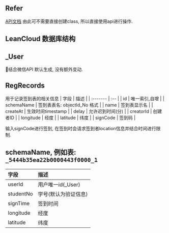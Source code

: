 ## Refer
[API文档](https://leancloud.cn/docs/leanstorage_guide-js.html)
由此可不需要直接创建class, 所以直接使用api进行操作.

## LeanCloud 数据库结构

\_User
---
结合微信API 默认生成, 没有额外变动.

RegRecords
---
用于记录签到表的相关信息
| 字段       | 描述 |
| :-------  | :-- |
| id        | 唯一索引,自增 |
| schemaName | 签到表表名: objectId_No 格式 |
| name      | 签到表显示名 |
| createAt  | 生效时间timestamp |
| delay     | 允许迟到时间(分) |
| creatorId | 创建者ID |
| longitude | 经度 |
| latitude  | 纬度 |
| signCode  | 签到码 |

输入signCode进行签到, 在签到时会请求签到者location信息并结合时间进行限制.

schemaName, 例如表: `_5444b35ea22b0000443f0000_1`
---
| 字段       | 描述 |
| :-------  | :-- |
| userId    | 用户唯一id(_User) |
| studentNo | 学号(默认为验证信息) |
| signTime  | 签到时间 |
| longitude | 经度 |
| latitude  | 纬度 |
